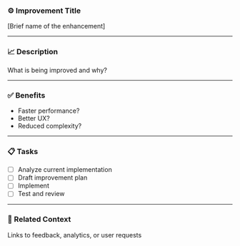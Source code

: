 ### ⚙️ Improvement Title
[Brief name of the enhancement]

---

### 📈 Description
What is being improved and why?

---

### ✅ Benefits
- Faster performance?
- Better UX?
- Reduced complexity?

---

### 📋 Tasks
- [ ] Analyze current implementation
- [ ] Draft improvement plan
- [ ] Implement
- [ ] Test and review

---

### 📎 Related Context
Links to feedback, analytics, or user requests